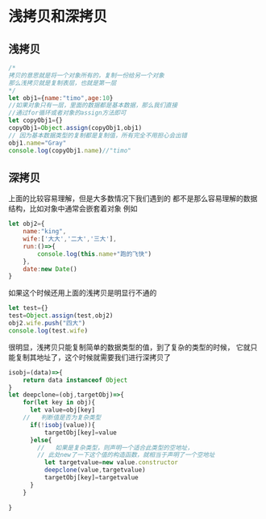 # 浅拷贝和深拷贝

## 浅拷贝
```js
/*
拷贝的意思就是将一个对象所有的，复制一份给另一个对象
那么浅拷贝就是复制表层，也就是第一层
*/
let obj1={name:"timo",age:10}
//如果对象只有一层，里面的数据都是基本数据，那么我们直接
//通过for循环或者对象的assign方法即可
let copyObj1={}
copyObj1=Object.assign(copyObj1,obj1)
// 因为基本数据类型的复制都是复制值，所有完全不用担心会出错
obj1.name="Gray"
console.log(copyObj1.name)//"timo"
```
## 深拷贝

上面的比较容易理解，但是大多数情况下我们遇到的
都不是那么容易理解的数据结构，比如对象中通常会嵌套着对象
例如 
```js
let obj2={
    name:"king",
    wife:['大大','二大','三大'],
    run:()=>{
        console.log(this.name+"跑的飞快")
    },
    date:new Date()
}
```
如果这个时候还用上面的浅拷贝是明显行不通的
```js
let test={}
test=Object.assign(test,obj2)
obj2.wife.push("四大")
console.log(test.wife)
```
很明显，浅拷贝只能复制简单的数据类型的值，到了复杂的类型的时候，
它就只能复制其地址了，这个时候就需要我们进行深拷贝了
```js
isobj=(data)=>{
    return data instanceof Object
}
let deepclone=(obj,targetObj)=>{
    for(let key in obj){
      let value=obj[key]
    //   判断值是否为复杂类型
      if(!isobj(value)){
          targetObj[key]=value
      }else{
        //   如果是复杂类型，则声明一个适合此类型的空地址，
        // 此处new了一下这个值的构造函数，就相当于声明了一个空地址
          let targetvalue=new value.constructor
          deepclone(value,targetvalue)
          targetObj[key]=targetvalue
      }  
    }
    
}
```
